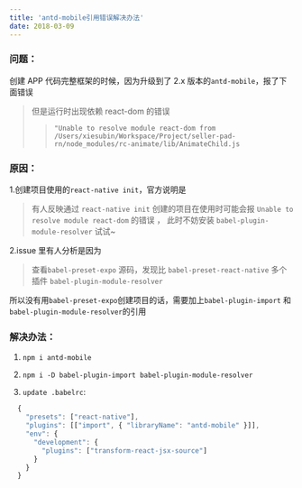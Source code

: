 ```yaml
---
title: 'antd-mobile引用错误解决办法'
date: 2018-03-09
---
```


### 问题：

创建 APP 代码完整框架的时候，因为升级到了 2.x 版本的`antd-mobile`，报了下面错误

> 但是运行时出现依赖 react-dom 的错误
>
> > `"Unable to resolve module react-dom from /Users/xiesubin/Workspace/Project/seller-pad-rn/node_modules/rc-animate/lib/AnimateChild.js`

### 原因：

1.创建项目使用的`react-native init`，官方说明是

> 有人反映通过 `react-native init` 创建的项目在使用时可能会报 `Unable to resolve module react-dom` 的错误 ，
> 此时不妨安装 `babel-plugin-module-resolver` 试试~

2.issue 里有人分析是因为

> 查看`babel-preset-expo` 源码，发现比 `babel-preset-react-native` 多个插件 `babel-plugin-module-resolver`

所以没有用`babel-preset-expo`创建项目的话，需要加上`babel-plugin-import` 和 `babel-plugin-module-resolver`的引用

### 解决办法：

1.  `npm i antd-mobile`

2.  `npm i -D babel-plugin-import babel-plugin-module-resolver`

3.  `update .babelrc`:

```jsx
  {
    "presets": ["react-native"],
    "plugins": [["import", { "libraryName": "antd-mobile" }]],
    "env": {
      "development": {
        "plugins": ["transform-react-jsx-source"]
      }
    }
  }
```
